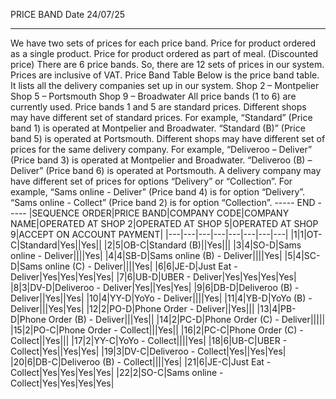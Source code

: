 PRICE  BAND                                                                                         Date  24/07/25
________________________________________________________________________________
We have two sets of prices for each price band.
Price for product ordered as a single product.
Price for product ordered as part of meal.  (Discounted price)
There are 6 price bands. So, there are 12 sets of prices in our system. Prices are inclusive of VAT.
Price Band Table
Below is the price band table. It lists all the delivery companies set up in our system.
Shop 2 – Montpelier
Shop 5 – Portsmouth
Shop 9 – Broadwater
All price bands (1 to 6) are currently used.
Price bands  1  and  5  are standard prices.
Different shops may have different set of standard prices.
For example,
“Standard”        (Price band 1)   is operated at Montpelier and Broadwater.
“Standard (B)”  (Price band 5)   is operated at Portsmouth.
Different shops may have different set of prices for the same delivery company.
For example,
“Deliveroo – Deliver”          (Price band 3)    is operated at Montpelier and Broadwater.
“Deliveroo (B) – Deliver”    (Price band 6)    is operated at Portsmouth.
A delivery company may have different set of prices for options “Delivery” or “Collection”.
For example,
“Sams online - Deliver”   (Price band 4)    is for option “Delivery”.
“Sams online - Collect”   (Price band 2)     is for option “Collection”.
-----  END  -----
|SEQUENCE
ORDER|PRICE
BAND|COMPANY
CODE|COMPANY NAME|OPERATED AT SHOP 2|OPERATED
AT SHOP 5|OPERATED AT SHOP 9|ACCEPT
ON ACCOUNT
PAYMENT|
|---|---|---|---|---|---|---|---|
|1|1|OT-C|Standard|Yes||Yes||
|2|5|OB-C|Standard (B)||Yes|||
|3|4|SO-D|Sams online - Deliver||||Yes|
|4|4|SB-D|Sams online (B) - Deliver||||Yes|
|5|4|SC-D|Sams online (C) - Deliver||||Yes|
|6|6|JE-D|Just Eat - Deliver|Yes|Yes|Yes|Yes|
|7|6|UB-D|UBER - Deliver|Yes|Yes|Yes|Yes|
|8|3|DV-D|Deliveroo - Deliver|Yes||Yes|Yes|
|9|6|DB-D|Deliveroo (B) - Deliver||Yes||Yes|
|10|4|YY-D|YoYo - Deliver||||Yes|
|11|4|YB-D|YoYo (B) - Deliver|||Yes|Yes|
|12|2|PO-D|Phone Order - Deliver||Yes|||
|13|4|PB-D|Phone Order (B) - Deliver|||Yes||
|14|2|PC-D|Phone Order (C) - Deliver|||||
|15|2|PO-C|Phone Order - Collect|||Yes||
|16|2|PC-C|Phone Order (C) - Collect||Yes|||
|17|2|YY-C|YoYo - Collect||||Yes|
|18|6|UB-C|UBER - Collect|Yes||Yes|Yes|
|19|3|DV-C|Deliveroo - Collect|Yes||Yes|Yes|
|20|6|DB-C|Deliveroo (B) - Collect||||Yes|
|21|6|JE-C|Just Eat - Collect|Yes|Yes|Yes|Yes|
|22|2|SO-C|Sams online - Collect|Yes|Yes|Yes|Yes|